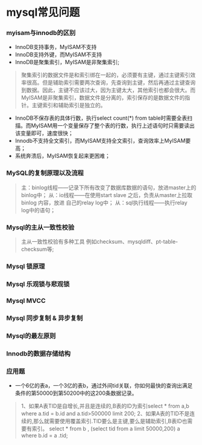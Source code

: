 # mysql常见问题

### myisam与innodb的区别
*  InnoDB支持事务，MyISAM不支持
*  InnoDB支持外键，而MyISAM不支持
*  InnoDB是聚集索引，MyISAM是非聚集索引; 
> 聚集索引的数据文件是和索引绑在一起的，必须要有主键，通过主键索引效率很高。但是辅助索引需要两次查询，先查询到主键，然后再通过主键查询到数据。因此，主键不应该过大，因为主键太大，其他索引也都会很大。而MyISAM是非聚集索引，数据文件是分离的，索引保存的是数据文件的指针。主键索引和辅助索引是独立的。
* InnoDB不保存表的具体行数，执行select count(*) from table时需要全表扫描。而MyISAM用一个变量保存了整个表的行数，执行上述语句时只需要读出该变量即可，速度很快；
* Innodb不支持全文索引，而MyISAM支持全文索引，查询效率上MyISAM要高；
* 系统奔溃后，MyISAM恢复起来更困难；

### MySQL的复制原理以及流程
> 主：binlog线程——记录下所有改变了数据库数据的语句，放进master上的binlog中；
从：io线程——在使用start slave 之后，负责从master上拉取 binlog 内容，放进 自己的relay log中；
从：sql执行线程——执行relay log中的语句；

### Mysql的主从一致性校验
>主从一致性校验有多种工具 例如checksum、mysqldiff、pt-table-checksum等;

### Mysql 锁原理

### Mysql 乐观锁与悲观锁

### Mysql MVCC

### Mysql 同步复制 & 异步复制

### Mysql的最左原则

### Innodb的数据存储结构

### 应用题
* 一个6亿的表a，一个3亿的表b，通过外间tid关联，你如何最快的查询出满足条件的第50000到第50200中的这200条数据记录。
>1、如果A表TID是自增长,并且是连续的,B表的ID为索引select * from a,b where a.tid = b.id and a.tid>500000 limit 200;
2、如果A表的TID不是连续的,那么就需要使用覆盖索引.TID要么是主键,要么是辅助索引,B表ID也需要有索引。
select * from b , (select tid from a limit 50000,200) a where b.id = a .tid;



